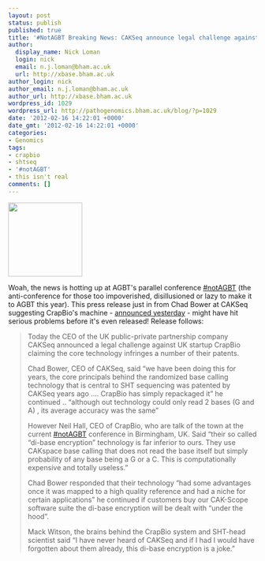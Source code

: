 ```yaml
---
layout: post
status: publish
published: true
title: '#NotAGBT Breaking News: CAKSeq announce legal challenge against CrapBio'
author:
  display_name: Nick Loman
  login: nick
  email: n.j.loman@bham.ac.uk
  url: http://xbase.bham.ac.uk
author_login: nick
author_email: n.j.loman@bham.ac.uk
author_url: http://xbase.bham.ac.uk
wordpress_id: 1029
wordpress_url: http://pathogenomics.bham.ac.uk/blog/?p=1029
date: '2012-02-16 14:22:01 +0000'
date_gmt: '2012-02-16 14:22:01 +0000'
categories:
- Genomics
tags:
- crapbio
- shtseq
- '#notAGBT'
- this isn't real
comments: []
---
```

<p><a href="http://pathogenomics.bham.ac.uk/blog/wp-content/uploads/crapbio_logo1.jpg"><img src="http://pathogenomics.bham.ac.uk/blog/wp-content/uploads/crapbio_logo1-150x150.jpg" alt="" title="crapbio_logo" width="150" height="150" class="alignright size-thumbnail wp-image-1030" /></a></p>
<p>Woah, the news is hotting up at AGBT's parallel conference <a href="https://twitter.com/#!/search/notAGBT">#notAGBT</a> (the anti-conference for those too impoverished, disillusioned or lazy to make it to AGBT this year). This press release just in from Chad Bower at CAKSeq suggesting CrapBio's machine - <a href="http://pathogenomics.bham.ac.uk/blog/2012/02/a-new-sequencing-technology-enters-the-ring-shtseqtm/">announced yesterday</a> - might have hit serious problems before it's even released! Release follows:</p>
<blockquote><p>Today the CEO of the UK public-private partnership company CAKSeq announced a legal challenge against UK startup CrapBio claiming the core technology infringes a number of their patents.</p>
<p>Chad Bower, CEO of CAKSeq, said “we have been doing this for years, the core principals behind the randomized base calling technology that is central to SHT sequencing was patented by CAKSeq years ago …. CrapBio has simply repackaged it” he continued .. “although out technology could only read 2 bases (G and A) , its average accuracy was the same”</p>
<p>However Neil Hall, CEO of CrapBio, who are talk of the town at the current <a href="https://twitter.com/#!/search/notAGBT">#notAGBT</a> conference in Birmingham, UK. Said “their so called “di-base encryption” technology is far inferior to ours. They use CAKspace base calling that does not read the base itself but simply probability of any base being a G or a C.  This is computationally expensive and totally useless.”</p>
<p>Chad Bower responded that their technology “had some advantages once it was mapped to a high quality reference and had a niche for certain applications” he continued if customers buy our CAK-Scope software suite the di-base encryption will be dealt with “under the hood”.</p>
<p>Mack Witson, the brains behind the CrapBio system and SHT-head scientist said “I have never heard of CAKSeq and if I had I would have forgotten about them already, this di-base encryption is a joke.”</p>
